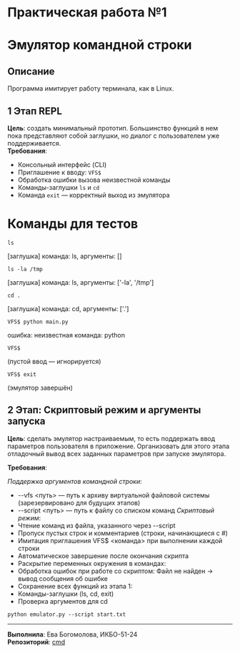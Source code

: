 # Практическая работа №1
# Эмулятор командной строки

## Описание
Программа имитирует работу терминала, как в Linux.  

## 1 Этап REPL
**Цель**: создать минимальный прототип. Большинство функций в нем пока
представляют собой заглушки, но диалог с пользователем уже поддерживается.\
**Требования**:
-  Консольный интерфейс (CLI)
-  Приглашение к вводу: `VFS$ `
- Обработка ошибки вызова неизвестной команды
- Команды-заглушки `ls` и `cd`
- Команда `exit` — корректный выход из эмулятора

# Команды для тестов
```
ls 
```
[заглушка] команда: ls, аргументы: []
```
ls -la /tmp
```
[заглушка] команда: ls, аргументы: ['-la', '/tmp']

```
cd .
```
[заглушка] команда: cd, аргументы: ['.']

```
VFS$ python main.py
```
ошибка: неизвестная команда: python

```
VFS$
```
(пустой ввод — игнорируется)

```
VFS$ exit
```
(эмулятор завершён)

## 2 Этап: Скриптовый режим и аргументы запуска
**Цель**: сделать эмулятор настраиваемым, то есть поддержать ввод параметров 
пользователя в приложение. Организовать для этого этапа отладочный вывод всех 
заданных параметров при запуске эмулятора. 

**Требования**:

*Поддержка аргументов командной строки*:
-   --vfs <путь> — путь к архиву виртуальной файловой системы (зарезервировано для будущих этапов)
-  --script <путь> — путь к файлу со списком команд
*Скриптовый режим*:
-  Чтение команд из файла, указанного через --script
-  Пропуск пустых строк и комментариев (строки, начинающиеся с #)
-  Имитация приглашения VFS$ <команда> при выполнении каждой строки
-  Автоматическое завершение после окончания скрипта
-  Раскрытие переменных окружения в командах:
- Обработка ошибок при работе со скриптом: Файл не найден → вывод сообщения об ошибке
- Сохранение всех функций из этапа 1:
- Команды-заглушки (ls, cd, exit)
- Проверка аргументов для cd
```
python emulator.py --script start.txt
```

---

**Выполнила**: Ева Богомолова, ИКБО-51-24\
**Репозиторий**: [cmd](https://github.com/ebgmlv/cmd)
